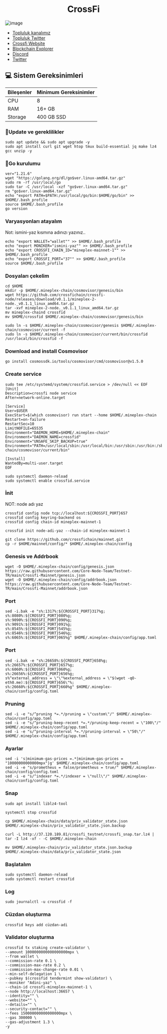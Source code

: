


<h1 align="center"> CrossFi </h1>


![image](https://github.com/Core-Node-Team/Testnet-TR/assets/91562185/2d6d845d-3c30-495f-a9bb-74b9e56fada6)



 * [Topluluk kanalımız](https://t.me/corenodechat)<br>
 * [Topluluk Twitter](https://twitter.com/corenodeHQ)<br>
 * [Crossfi Website](https://crossfi.org/)<br>
 * [Blockchain Explorer](https://test.xfiscan.com/)<br>
 * [Discord](https://discord.gg/crossfi)<br>
 * [Twitter](https://twitter.com/crossfichain)<br>

## 💻 Sistem Gereksinimleri
| Bileşenler | Minimum Gereksinimler | 
| ------------ | ------------ |
| CPU |	8|
| RAM	| 16+ GB |
| Storage	| 400 GB SSD |


### 🚧Update ve gereklilikler
```
sudo apt update && sudo apt upgrade -y
sudo apt install curl git wget htop tmux build-essential jq make lz4 gcc unzip -y
```
### 🚧Go kurulumu
```
ver="1.21.6"
wget "https://golang.org/dl/go$ver.linux-amd64.tar.gz"
sudo rm -rf /usr/local/go
sudo tar -C /usr/local -xzf "go$ver.linux-amd64.tar.gz"
rm "go$ver.linux-amd64.tar.gz"
echo "export PATH=$PATH:/usr/local/go/bin:$HOME/go/bin" >> $HOME/.bash_profile
source $HOME/.bash_profile
go version
```
### Varyasyonları atayalım
Not: ismini-yaz kısmına adınızı yazınız..
```
echo "export WALLET="wallet"" >> $HOME/.bash_profile
echo "export MONIKER="ismini-yaz"" >> $HOME/.bash_profile
echo "export CROSSFI_CHAIN_ID="mineplex-mainnet-1"" >> $HOME/.bash_profile
echo "export CROSSFI_PORT="37"" >> $HOME/.bash_profile
source $HOME/.bash_profile
```
### Dosyaları çekelim
```
cd $HOME
mkdir -p $HOME/.mineplex-chain/cosmovisor/genesis/bin
wget https://github.com/crossfichain/crossfi-node/releases/download/v0.1.1/mineplex-2-node._v0.1.1_linux_amd64.tar.gz
tar -xvf mineplex-2-node._v0.1.1_linux_amd64.tar.gz
mv mineplex-chaind crossfid
mv $HOME/crossfid $HOME/.mineplex-chain/cosmovisor/genesis/bin
```
```
sudo ln -s $HOME/.mineplex-chain/cosmovisor/genesis $HOME/.mineplex-chain/cosmovisor/current -f
sudo ln -s $HOME/.mineplex-chain/cosmovisor/current/bin/crossfid /usr/local/bin/crossfid -f
```

### Download and install Cosmovisor
```
go install cosmossdk.io/tools/cosmovisor/cmd/cosmovisor@v1.5.0
```
### Create service
```
sudo tee /etc/systemd/system/crossfid.service > /dev/null << EOF
[Unit]
Description=crossfi node service
After=network-online.target

[Service]
User=$USER
ExecStart=$(which cosmovisor) run start --home $HOME/.mineplex-chain
Restart=on-failure
RestartSec=10
LimitNOFILE=65535
Environment="DAEMON_HOME=$HOME/.mineplex-chain"
Environment="DAEMON_NAME=crossfid"
Environment="UNSAFE_SKIP_BACKUP=true"
Environment="PATH=/usr/local/sbin:/usr/local/bin:/usr/sbin:/usr/bin:/sbin:/bin:/usr/games:/usr/local/games:/snap/bin:$HOME/.mineplex-chain/cosmovisor/current/bin"

[Install]
WantedBy=multi-user.target
EOF
```
```
sudo systemctl daemon-reload
sudo systemctl enable crossfid.service
```
### İnit
NOT: node adı yaz
```
crossfid config node tcp://localhost:${CROSSFI_PORT}657
crossfid config keyring-backend os
crossfid config chain-id mineplex-mainnet-1
```
```
crossfid init node-adi-yaz --chain-id mineplex-mainnet-1
```
```
git clone https://github.com/crossfichain/mainnet.git
cp -r $HOME/mainnet/config/* $HOME/.mineplex-chain/config
```
### Genesis ve Addrbook
```
wget -O $HOME/.mineplex-chain/config/genesis.json https://raw.githubusercontent.com/Core-Node-Team/Testnet-TR/main/Crossfi-Mainnet/genesis.json
wget -O $HOME/.mineplex-chain/config/addrbook.json https://raw.githubusercontent.com/Core-Node-Team/Testnet-TR/main/Crossfi-Mainnet/addrbook.json
```
### Port
```
sed -i.bak -e "s%:1317%:${CROSSFI_PORT}317%g;
s%:8080%:${CROSSFI_PORT}080%g;
s%:9090%:${CROSSFI_PORT}090%g;
s%:9091%:${CROSSFI_PORT}091%g;
s%:8545%:${CROSSFI_PORT}545%g;
s%:8546%:${CROSSFI_PORT}546%g;
s%:6065%:${CROSSFI_PORT}065%g" $HOME/.mineplex-chain/config/app.toml
```
### Port
```
sed -i.bak -e "s%:26658%:${CROSSFI_PORT}658%g;
s%:26657%:${CROSSFI_PORT}657%g;
s%:6060%:${CROSSFI_PORT}060%g;
s%:26656%:${CROSSFI_PORT}656%g;
s%^external_address = \"\"%external_address = \"$(wget -qO- eth0.me):${CROSSFI_PORT}656\"%;
s%:26660%:${CROSSFI_PORT}660%g" $HOME/.mineplex-chain/config/config.toml
```
### Pruning
```
sed -i -e "s/^pruning *=.*/pruning = \"custom\"/" $HOME/.mineplex-chain/config/app.toml
sed -i -e "s/^pruning-keep-recent *=.*/pruning-keep-recent = \"100\"/" $HOME/.mineplex-chain/config/app.toml
sed -i -e "s/^pruning-interval *=.*/pruning-interval = \"50\"/" $HOME/.mineplex-chain/config/app.toml
```
### Ayarlar
```
sed -i 's|minimum-gas-prices =.*|minimum-gas-prices = "10000000000000mpx"|g' $HOME/.mineplex-chain/config/app.toml
sed -i -e "s/prometheus = false/prometheus = true/" $HOME/.mineplex-chain/config/config.toml
sed -i -e "s/^indexer *=.*/indexer = \"null\"/" $HOME/.mineplex-chain/config/config.toml
```

### Snap
```
sudo apt install liblz4-tool

systemctl stop crossfid

cp $HOME/.mineplex-chain/data/priv_validator_state.json $HOME/.mineplex-chain/priv_validator_state.json.backup

curl -L http://37.120.189.81/crossfi_testnet/crossfi_snap.tar.lz4 | tar -I lz4 -xf - -C $HOME/.mineplex-chain

mv $HOME/.mineplex-chain/priv_validator_state.json.backup $HOME/.mineplex-chain/data/priv_validator_state.json

```
### Başlatalım
```
sudo systemctl daemon-reload
sudo systemctl restart crossfid
```
### Log
```
sudo journalctl -u crossfid -f
```
### Cüzdan oluşturma
```
crossfid keys add cüzdan-adi
```
### Validator oluşturma
```
crossfid tx staking create-validator \
--amount 1000000000000000000mpx \
--from wallet \
--commission-rate 0.1 \
--commission-max-rate 0.2 \
--commission-max-change-rate 0.01 \
--min-self-delegation 1 \
--pubkey $(crossfid tendermint show-validator) \
--moniker "Adini-yaz" \
--chain-id crossfi-mineplex-mainnet-1 \
--node http://localhost:36657 \
--identity="" \
--website="" \
--details="" \
--security-contact="" \
--fees 150000000000000000mpx \
--gas 300000 \
--gas-adjustment 1.3 \
-y
```
